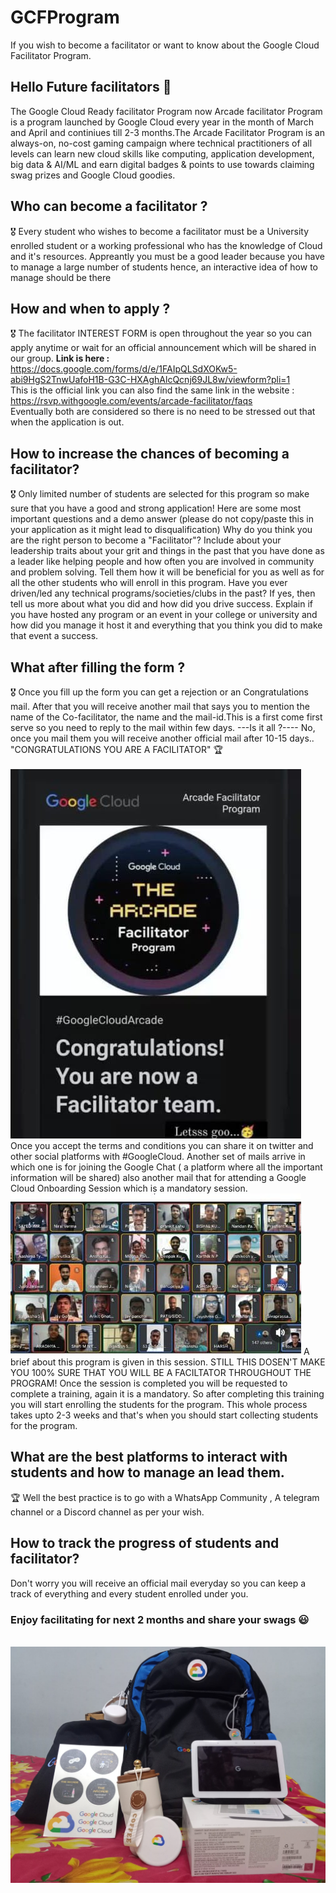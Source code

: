 # GCFProgram
If you wish to become a facilitator or want to know about the Google Cloud Facilitator Program.
## Hello Future facilitators :tada:	

The Google Cloud Ready facilitator Program now Arcade facilitator Program  is a program launched by Google Cloud every year in the month of March and April and continiues till 2-3 months.The Arcade Facilitator Program is an always-on, no-cost gaming campaign where technical practitioners of all levels can learn new cloud skills like computing, application development, big data & AI/ML and earn digital badges & points to use towards claiming swag prizes and Google Cloud goodies. 

 ## Who can become a facilitator ?
:medal_military: Every student who wishes to become a facilitator must be a University enrolled student or a working professional who has the knowledge of Cloud and it's resources. Appreantly you must be a good leader because you have to manage a large number of students hence, an interactive idea of how to manage should be there
## How and when to apply ?
:medal_military:	The facilitator INTEREST FORM is open throughout the year so you can apply anytime or wait for an official announcement which will be shared in our group.
<b>Link is here :</b> https://docs.google.com/forms/d/e/1FAIpQLSdXOKw5-abi9HgS2TnwUafoH1B-G3C-HXAghAlcQcnj69JL8w/viewform?pli=1 <br>
This is the official link you can also find the same link in the website : https://rsvp.withgoogle.com/events/arcade-facilitator/faqs <br>
Eventually both are considered so there is no need to be stressed out that when the application is out.

## How to increase the chances of becoming a facilitator?
:medal_military:	 Only limited number of students are selected for this program so make sure that you have  a good and strong application!
Here are some most important questions and a demo answer (please do not copy/paste this in your application as it might lead to disqualification)
Why do you think you are the right person to become a "Facilitator"?
 Include about your leadership traits about your grit and things in the past that you have done as a leader like helping people and how often you are involved in community and problem solving. Tell them how it will be beneficial for you as well as for all the other students who will enroll in this program.
Have you ever driven/led any technical programs/societies/clubs in the past? If yes, then tell us more about what you did and how did you drive success.
 Explain if you have hosted any program or an event in your college or university and how did you manage it host it and everything that you think you did to make that event a success.
## What after filling the form ?
:medal_military:	Once you fill up the form you can get a rejection or an Congratulations mail.
After that you will receive another mail that says you to mention the name of the Co-facilitator, the name and the mail-id.This is a first come first serve so you need to reply to the mail within few days.
---Is it all ?----
No, once you mail them you will receive another official mail after 10-15 days..
"CONGRATULATIONS YOU ARE A FACILITATOR" :trophy:	
<br><img src="mail.jpeg">
Once you accept the terms and conditions you can share it on twitter and other social platforms with #GoogleCloud.
Another set of mails arrive in which one is for joining the Google Chat ( a platform where all the important information will be shared)
also another mail that for attending a Google Cloud Onboarding Session which is a mandatory session.
<br><img src="pic.jpeg">
A brief about this program is given in this session. STILL THIS DOSEN'T MAKE YOU 100% SURE THAT YOU WILL BE A FACILTATOR THROUGHOUT THE PROGRAM!
Once the session is completed you will be requested to complete a training, again it is a mandatory. So after completing this training you will start enrolling the students for the program.
This whole process takes upto 2-3 weeks and that's when you should start collecting students for the program.

## What are the best platforms to interact with students and how to manage an lead them.
:trophy:	Well the best practice is to go with a WhatsApp Community , A telegram channel or a Discord channel as per your wish.

## How to track the progress of students and facilitator?
Don't worry you will receive an official mail everyday so you can keep a track of everything and every student enrolled under you.

 ### Enjoy facilitating for next 2 months and share your swags :smiley:	
<br><img src="swags.jpeg">
